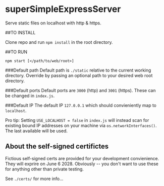 # superSimpleExpressServer
Serve static files on localhost with http & https.


##TO INSTALL

Clone repo and run `npm install` in the root directory.


##TO RUN

`npm start [</path/to/web/root>]`

###Default path 
Default path is `./static` relative to the current working directory.  Override by passing an optional path to your desired web root directory.

###Default ports
Default ports are `3000` (http) and `3001` (https).  These can be changed in `index.js`.

###Default IP
The default IP `127.0.0.1` which should convieniently map to `localhost`.

Pro tip: Setting `USE_LOCALHOST = false` in `index.js` will instead scan for existing bound IP addresses on your machine via `os.networkInterfaces()`.  The last available will be used.


## About the self-signed certifictes

Fictious self-signed certs are provided for your development convienience. They will exprire on June 6 2028. Obviously -- you don't want to use these for anything other than private testing.

See `./certs/` for more info...

